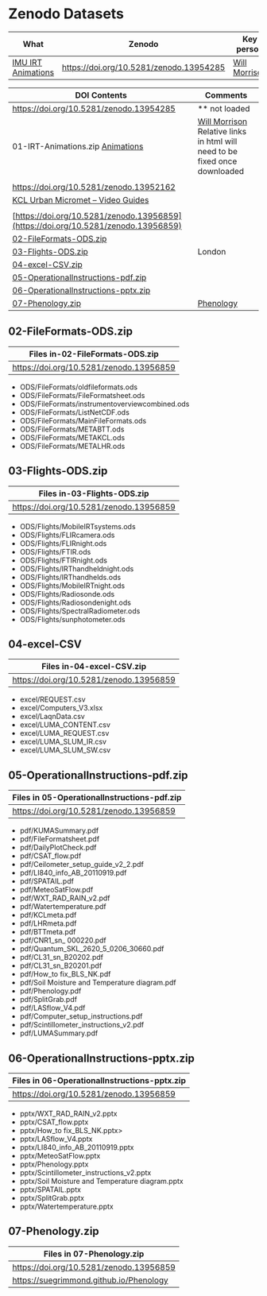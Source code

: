# Zenodo Datasets

| What | Zenodo | Key person |
|--| --| --|
|[IMU IRT Animations](https://suegrimmond.github.io/images/Animations/plotDirectories.html)| https://doi.org/10.5281/zenodo.13954285 | [Will Morrison](https://orcid.org/0000-0003-1568-8226)  


| DOI Contents |Comments |
|--| --| 
| https://doi.org/10.5281/zenodo.13954285 | ** not loaded
|01-IRT-Animations.zip [Animations](https://suegrimmond.github.io/images/Animations/plotDirectories.html) |  [Will Morrison](https://orcid.org/0000-0003-1568-8226) Relative links in html will need to be fixed once downloaded|
|||
| https://doi.org/10.5281/zenodo.13952162 |  
|[KCL Urban Micromet – Video Guides](https://suegrimmond.github.io/Video) | 
| ||
| [https://doi.org/10.5281/zenodo.13956859](https://doi.org/10.5281/zenodo.13956859) | |
| [02-FileFormats-ODS.zip](https://suegrimmond.github.io/Zenodo#02-fileformats-odszip ) |
| [03-Flights-ODS.zip](https://suegrimmond.github.io/Zenodo#03-flights-odszip) | London
| [04-excel-CSV.zip](https://suegrimmond.github.io/Zenodo#04-excel-csv)| 
| [05-OperationalInstructions-pdf.zip](https://suegrimmond.github.io/Zenodo#05-operationalinstructions-pdfzip) | 
| [06-OperationalInstructions-pptx.zip](https://suegrimmond.github.io/Zenodo#06-operationalinstructions-pptxzip)| 
| [07-Phenology.zip](https://suegrimmond.github.io/Zenodo#07-phenologyzip) |[Phenology](https://suegrimmond.github.io/Phenology) 


## 02-FileFormats-ODS.zip  

|Files in-02-FileFormats-ODS.zip | 
|--|
| https://doi.org/10.5281/zenodo.13956859 |

-  ODS/FileFormats/oldfileformats.ods 
-  ODS/FileFormats/FileFormatsheet.ods 
-  ODS/FileFormats/instrumentoverviewcombined.ods
-  ODS/FileFormats/ListNetCDF.ods 
-  ODS/FileFormats/MainFileFormats.ods 
-  ODS/FileFormats/METABTT.ods 
-  ODS/FileFormats/METAKCL.ods 
-  ODS/FileFormats/METALHR.ods 

## 03-Flights-ODS.zip 

| **Files in-03-Flights-ODS.zip** |
|-- |
| https://doi.org/10.5281/zenodo.13956859 |

-  ODS/Flights/MobileIRTsystems.ods 
-  ODS/Flights/FLIRcamera.ods 
-  ODS/Flights/FLIRnight.ods 
-  ODS/Flights/FTIR.ods 
-  ODS/Flights/FTIRnight.ods 
-  ODS/Flights/IRThandheldnight.ods 
-  ODS/Flights/IRThandhelds.ods 
-  ODS/Flights/MobileIRTnight.ods
-  ODS/Flights/Radiosonde.ods 
-  ODS/Flights/Radiosondenight.ods 
-  ODS/Flights/SpectralRadiometer.ods 
-  ODS/Flights/sunphotometer.ods

## 04-excel-CSV  


| **Files in-04-excel-CSV.zip** |
|-- |
| https://doi.org/10.5281/zenodo.13956859 |
 
-  excel/REQUEST.csv 
-  excel/Computers_V3.xlsx 
-  excel/LaqnData.csv 
-  excel/LUMA_CONTENT.csv 
-  excel/LUMA_REQUEST.csv 
-  excel/LUMA_SLUM_IR.csv 
-  excel/LUMA_SLUM_SW.csv

## 05-OperationalInstructions-pdf.zip

| Files in 05-OperationalInstructions-pdf.zip |
|-- |
| https://doi.org/10.5281/zenodo.13956859 |

-  pdf/KUMASummary.pdf 
-  pdf/FileFormatsheet.pdf 
-  pdf/DailyPlotCheck.pdf 
-  pdf/CSAT_flow.pdf 
-  pdf/Ceilometer_setup_guide_v2_2.pdf 
-  pdf/LI840_info_AB_20110919.pdf 
-  pdf/SPATAIL.pdf 
-  pdf/MeteoSatFlow.pdf 
-  pdf/WXT_RAD_RAIN_v2.pdf 
-  pdf/Watertemperature.pdf 
-  pdf/KCLmeta.pdf 
-  pdf/LHRmeta.pdf 
-  pdf/BTTmeta.pdf 
-  pdf/CNR1_sn_ 000220.pdf 
-  pdf/Quantum_SKL_2620_5_0206_30660.pdf 
-  pdf/CL31_sn_B20202.pdf 
-  pdf/CL31_sn_B20201.pdf 
-  pdf/How_to fix_BLS_NK.pdf
-  pdf/Soil Moisture and Temperature diagram.pdf 
-  pdf/Phenology.pdf 
-  pdf/SplitGrab.pdf 
-  pdf/LASflow_V4.pdf 
-  pdf/Computer_setup_instructions.pdf 
-  pdf/Scintillometer_instructions_v2.pdf 
-  pdf/LUMASummary.pdf

## 06-OperationalInstructions-pptx.zip

| Files in 06-OperationalInstructions-pptx.zip|
|-- |
| https://doi.org/10.5281/zenodo.13956859 |

-  pptx/WXT_RAD_RAIN_v2.pptx 
-  pptx/CSAT_flow.pptx 
-  pptx/How_to fix_BLS_NK.pptx> 
-  pptx/LASflow_V4.pptx 
-  pptx/LI840_info_AB_20110919.pptx 
-  pptx/MeteoSatFlow.pptx 
-  pptx/Phenology.pptx 
-  pptx/Scintillometer_instructions_v2.pptx 
-  pptx/Soil Moisture and Temperature diagram.pptx 
-  pptx/SPATAIL.pptx 
-  pptx/SplitGrab.pptx 
-  pptx/Watertemperature.pptx

## 07-Phenology.zip

| Files in 07-Phenology.zip |
|-- |
| https://doi.org/10.5281/zenodo.13956859 |
| https://suegrimmond.github.io/Phenology |


